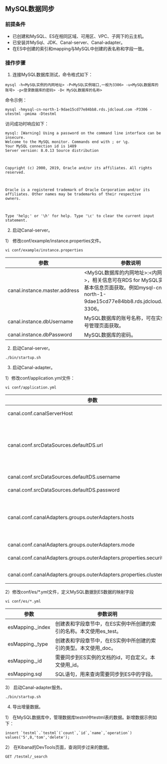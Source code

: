 ## MySQL数据同步

### 前提条件

- 已创建和MySQL、ES在相同区域、可用区、VPC、子网下的云主机。
- 已安装并MySql、JDK、Canal-server、Canal-adapter。
- 在ES中创建的索引和mapping与MySQL中创建的表名称和字段一致。

### 操作步骤
1. 连接MySQL数据库测试，命令格式如下：

```
mysql -h<MySQL实例的内网地址> -P<MySQL实例端口,一般为3306> -u<MySQL数据库的账号> -p<登录数据库的密码> -D< MySQL数据库的名称>
```

命令示例：

```
mysql -hmysql-cn-north-1-9dae15cd77e84bb8.rds.jdcloud.com -P3306 -utestml -pmima -Dtestml
```

访问成功时响应如下：

```
mysql: [Warning] Using a password on the command line interface can be insecure.
Welcome to the MySQL monitor. Commands end with ; or \g.
Your MySQL connection id is 1489
Server version: 8.0.13 Source distribution



Copyright (c) 2000, 2019, Oracle and/or its affiliates. All rights reserved.



Oracle is a registered trademark of Oracle Corporation and/or its
affiliates. Other names may be trademarks of their respective
owners.



Type 'help;' or '\h' for help. Type '\c' to clear the current input statement.

```
2. 启动Canal-server。</br>

1） 修改conf/example/instance.properties文件。

```
vi conf/example/instance.properties
```

参数 | 参数说明
-- | --
canal.instance.master.address	| <MySQL数据库的内网地址>:<内网端口>，相关信息可在RDS for MySQL实例的基本信息页面获取。例如mysql-cn-north-1-9dae15cd77e84bb8.rds.jdcloud.com：3306。
canal.instance.dbUsername	| MySQL数据库的账号名称，可在实例的账号管理页面获取。
canal.instance.dbPassword	| MySQL数据库的密码。

2) 启动Canal-server。

```
./bin/startup.sh
```

3. 启动Canal-adapter。</br>

1）修改conf/application.yml文件：
```
vi conf/application.yml
```
参数 | 参数说明
-- | --
canal.conf.canalServerHost	| canalDeployer访问地址。保持默认（127.0.0.1:11111）即可。
canal.conf.srcDataSources.defaultDS.url	| jdbc:mysql://<MySQL内网地址>:<内网端口>/<数据库名称>?useUnicode=true，相关信息可在 MySQL实例的基本信息页面获取。例如jdbc:mysql-cn-north-1-9dae15cd77e84bb8.rds.jdcloud.com：3306/testml?useUnicode=true。
canal.conf.srcDataSources.defaultDS.username	| MySQL数据库的账号名称，可在MySQL实例的账号管理页面获取。
canal.conf.srcDataSources.defaultDS.password	| MySQL数据库的密码。
canal.conf.canalAdapters.groups.outerAdapters.hosts	| 定位到name:es的位置，将hosts替换为<京东云ES实例的内网地址>:<内网端口>，相关信息可在ES实例的基本信息概览页面获取。例如es-nlb-es-5gi2ck2s6w.jvessel-open-hb.jdcloud.com:9200:。
canal.conf.canalAdapters.groups.outerAdapters.mode	| 必须设置为rest。
canal.conf.canalAdapters.groups.outerAdapters.properties.security.auth	| <京东云ES实例的账号>:<密码>。例如elastic:es_password。
canal.conf.canalAdapters.groups.outerAdapters.properties.cluster.name	| 京东云ES实例的ID，可在实例的基本信息概览页面获取。

2）修改conf/es/*.yml文件，定义MySQL数据到ES数据的映射字段
```
vi conf/es/*.yml
```
参数 | 参数说明
-- | --
esMapping._index | 创建表和字段章节中，在ES实例中所创建的索引的名称。本文使用es_test。
esMapping._type	| 创建表和字段章节中，在ES实例中所创建的索引的类型。本文使用_doc。
esMapping._id	| 需要同步到ES实例的文档的id，可自定义。本文使用_id。
esMapping.sql	| SQL语句，用来查询需要同步到ES中的字段。

3） 启动Canal-adapter服务。
```
./bin/startup.sh
```
4. 导出增量数据。</br>

1） 在MySQL数据库中，管理数据库testml中testml表的数据。新增数据示例如下：

```
insert `testml`.`testml`(`count`,`id`,`name`,`operation`) values('5',8,'tom','delete');
```

2） 在Kibana的DevTools页面，查询同步过来的数据。

```
GET /testml/_search
```

